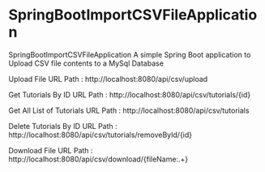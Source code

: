# SpringBootImportCSVFileApplication
SpringBootImportCSVFileApplication
A simple Spring Boot application to Upload CSV file contents to a MySql Database

Upload File URL Path					: http://localhost:8080/api/csv/upload

Get Tutorials By ID URL Path 			: http://localhost:8080/api/csv/tutorials/{id}

Get All List of Tutorials URL Path 		: http://localhost:8080/api/csv/tutorials

Delete Tutorials By ID URL Path 		: http://localhost:8080/api/csv/tutorials/removeById/{id}

Download File URL Path 					: http://localhost:8080/api/csv/download/{fileName:.+}
